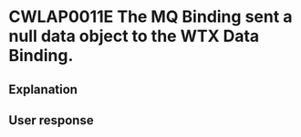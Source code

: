 # CWLAP0011E The MQ Binding sent a null data object to the WTX Data Binding.

## Explanation

## User response